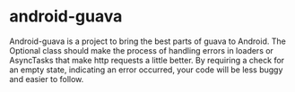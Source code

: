 android-guava
=============

Android-guava is a project to bring the best parts of guava to Android. The Optional class should make the process of handling errors in loaders or AsyncTasks that make http requests a little better. By requiring a check for an empty state, indicating an error occurred, your code will be less buggy and easier to follow.